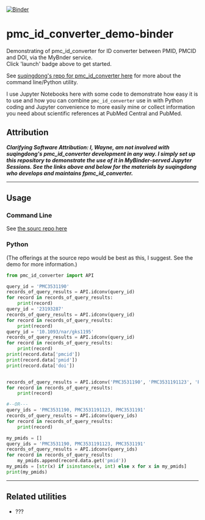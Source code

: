 [![Binder](https://mybinder.org/badge_logo.svg)](https://mybinder.org/v2/gh/fomightez/pmc_id_converter_demo-binder/HEAD?urlpath=%2Flab%2Ftree%2FDemonstrate+pmc_id_converter.ipynb)

# pmc_id_converter_demo-binder
Demonstrating of pmc_id_converter for ID converter between PMID, PMCID and DOI, via the MyBnder service.  
Click 'launch' badge above to get started.

See [suqingdong's repo for pmc_id_converter here](https://github.com/suqingdong/pmc_id_converter) for more about the command line/Python utility.

I use Jupyter Notebooks here with some code to demonstrate how easy it is to use and how you can combine `pmc_id_converter` use in with Python coding and Jupyter convenience to more easily mine or collect information you need about scientific references at PubMed Central and PubMed.


## Attribution

***Clarifying Software Attribution: I, Wayne, am not involved with suqingdong's pmc_id_converter development in any way. I simply set up this repository to demonstrate the use of it in MyBinder-served Jupyter Sessions. See the links above and below for the materials by suqingdong who develops and maintains fpmc_id_converter.***

--------

## Usage
### Command Line

See [the sourc repo here](https://github.com/suqingdong/pmc_id_converter#command-line)

### Python

(The offerings at the source repo would be best as this, I suggest. See the demo for more information.)

```python
from pmc_id_converter import API

query_id = 'PMC3531190'
records_of_query_results = API.idconv(query_id)
for record in records_of_query_results:
    print(record)
query_id = '23193287'
records_of_query_results = API.idconv(query_id)
for record in records_of_query_results:
    print(record)
query_id = '10.1093/nar/gks1195'
records_of_query_results = API.idconv(query_id)
for record in records_of_query_results:
    print(record)
print(record.data['pmcid'])
print(record.data['pmid'])
print(record.data['doi'])


records_of_query_results = API.idconv('PMC3531190', 'PMC3531191123', 'PMC3531191')
for record in records_of_query_results:
    print(record)

#--OR---
query_ids = 'PMC3531190, PMC3531191123, PMC3531191'
records_of_query_results = API.idconv(query_ids)
for record in records_of_query_results:
    print(record)

my_pmids = []
query_ids = 'PMC3531190, PMC3531191123, PMC3531191'
records_of_query_results = API.idconv(query_ids)
for record in records_of_query_results:
    my_pmids.append(record.data.get('pmid'))
my_pmids = [str(x) if isinstance(x, int) else x for x in my_pmids]
print(my_pmids)
```



-------

## Related utilities

- ???

